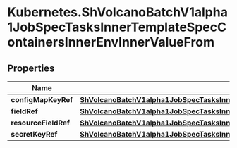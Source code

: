 # Kubernetes.ShVolcanoBatchV1alpha1JobSpecTasksInnerTemplateSpecContainersInnerEnvInnerValueFrom

## Properties

Name | Type | Description | Notes
------------ | ------------- | ------------- | -------------
**configMapKeyRef** | [**ShVolcanoBatchV1alpha1JobSpecTasksInnerTemplateSpecContainersInnerEnvInnerValueFromConfigMapKeyRef**](ShVolcanoBatchV1alpha1JobSpecTasksInnerTemplateSpecContainersInnerEnvInnerValueFromConfigMapKeyRef.md) |  | [optional] 
**fieldRef** | [**ShVolcanoBatchV1alpha1JobSpecTasksInnerTemplateSpecContainersInnerEnvInnerValueFromFieldRef**](ShVolcanoBatchV1alpha1JobSpecTasksInnerTemplateSpecContainersInnerEnvInnerValueFromFieldRef.md) |  | [optional] 
**resourceFieldRef** | [**ShVolcanoBatchV1alpha1JobSpecTasksInnerTemplateSpecContainersInnerEnvInnerValueFromResourceFieldRef**](ShVolcanoBatchV1alpha1JobSpecTasksInnerTemplateSpecContainersInnerEnvInnerValueFromResourceFieldRef.md) |  | [optional] 
**secretKeyRef** | [**ShVolcanoBatchV1alpha1JobSpecTasksInnerTemplateSpecContainersInnerEnvInnerValueFromConfigMapKeyRef**](ShVolcanoBatchV1alpha1JobSpecTasksInnerTemplateSpecContainersInnerEnvInnerValueFromConfigMapKeyRef.md) |  | [optional] 


